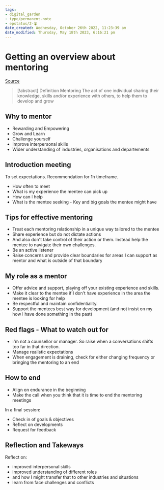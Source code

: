 ```yaml
---
tags: 
- digital_garden
- type/permanent-note
- epstatus/2-🪴
date_created: Wednesday, October 26th 2022, 11:23:39 am
date_modified: Thursday, May 18th 2023, 6:16:21 pm
---
```

# Getting an overview about mentoring
[Source](https://www.pushfar.com/org/resources/pushfar-videos/mentoring-others/9/)

> [!abstract] Definition Mentoring
> The act of one individual sharing their knowledge, skills and/or experience with others, to help them to develop and grow

## Why to mentor
+ Rewarding and Empowering
+ Grow and Learn
+ Challenge yourself 
+ Improve interpersonal skills
+ Wider understanding of industries, organisations and departements

## Introduction meeting
To set expectations.
Recommendation for 1h timeframe.

+ How often to meet
+ What is my experience the mentee can pick up
+ How can I help
+ What is the mentee seeking - Key and big goals the mentee might have

## Tips for effective mentoring
+ Treat each mentoring relationship in a unique way tailored to the mentee
+ Share experience but do not dictate actions
+ And also don't take control of their action or them. Instead help the mentee to navigate their own challenges.
+ Be an active listener
+ Raise concerns and provide clear boundaries for areas I can support as mentor and what is outside of that boundary


## My role as a mentor
+ Offer advice and support, playing off your existing experience and skills.
+ Make it clear to the mentee if I don't have experience in the area the mentee is looking for help
+ Be respectful and maintain confidentiality.
+ Support the mentees best way for development (and not insist on my how I have done something in the past)

## Red flags - What to watch out for
+ I'm not a counsellor or manager. So raise when a conversations shifts too far in that direction.
+ Manage realistic expectations
+ When engagement is draining, check for either changing frequency or bringing the mentoring to an end

## How to end
+ Align on endurance in the beginning
+ Make the call when you think that it is time to end the mentoring meetings

In a final session:
+ Check in of goals & objectives
+ Reflect on developments
+ Request for feedback

## Reflection and Takeways
Reflect on:
+ improved interpersonal skills
+ improved understanding of different roles 
+ and how I might transfer that to other industries and situations
+ learn from face challenges and conflicts
